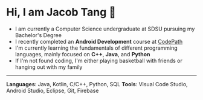 # Hi, I am Jacob Tang 👋
- I am currently a Computer Science undergraduate at SDSU pursuing my Bachelor's Degree
- I recently completed an **Android Development** course at [CodePath](https://www.codepath.org/)
- I'm currently learning the fundamentals of different programming languages, mainly focused on **C++**, **Java**, and **Python**
- If I'm not found coding, I'm either playing basketball with friends or hanging out with my family
 _____________________________________________________________________________

**Languages**: Java, Kotlin, C/C++, Python, SQL 
**Tools**: Visual Code Studio, Android Studio, Eclipse, Git, Firebase
